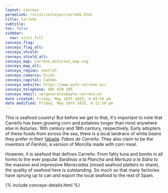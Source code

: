 ```yaml
---
layout: conceyu
permalink: /visit/conceyos/carreño.html
title: Carreño
subtitle:
toc: false
sidebar:
  nav: visit_full
conceyu_flag:
conceyu_flag_alt:
conceyu_shield:
conceyu_shield_alt:
conceyu_map: Carreno_Asturies_map.svg
conceyu_map_alt:
conceyu_region: Central
conceyu_comarca: Gijón
conceyu_capital: Candás
conceyu_website: https://www.ayto-carreno.es/
conceyu_telephone: 985 870 205
conceyu_email: sergenerales@ayto-carreno.es
date created: Friday, May 16th 2025, 4:44:54 pm
date modified: Friday, May 16th 2025, 6:12:59 pm
---
```

This is seafood country! But before we get to that, it's important to note that Carreño has been growing corn and potatoes longer than most anywhere else in Asturias. 16th century and 18th century, respectively. Early adopters of these foods from across the sea, there is a local landrace of white beans they prefer in their [fabada](/recipes/soups/fabada.html): *Fabes de Carreño*. They also claim to be the inventors of *Fariñón*, a version of Morcilla made with corn meal.

However, it is seafood that defines Carreño. From fatty tuna and bonito in all forms to the ever popular *Sardinas a la Plancha* and *Merluza a la Sidra* to the massive and impressive *Mariscadas* (mixed seafood platters to share), the quality of seafood here is outstanding. So much so that many factories have sprung up to can and export the local seafood to the rest of Spain.

{% include conceyo-details.html %}